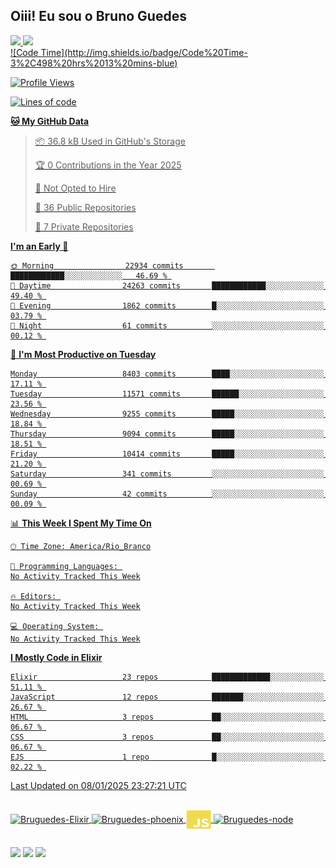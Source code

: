 ## Oiii! Eu sou o Bruno Guedes
 <div>
  <a href="https://github.com/bruguedes">
  <img height="180em" src="https://github-readme-stats.vercel.app/api?username=bruguedes&show_icons=true&theme=dark&include_all_commits=true&count_private=true"/>
  <img height="180em" src="https://github-readme-stats.vercel.app/api/top-langs/?username=bruguedes&layout=compact&langs_count=7&theme=dark"/>
</div>
<div>
  <!--START_SECTION:waka-->
![Code Time](http://img.shields.io/badge/Code%20Time-3%2C498%20hrs%2013%20mins-blue)

![Profile Views](http://img.shields.io/badge/Profile%20Views-0-blue)

![Lines of code](https://img.shields.io/badge/From%20Hello%20World%20I%27ve%20Written-9.2%20million%20lines%20of%20code-blue)

**🐱 My GitHub Data** 

> 📦 36.8 kB Used in GitHub's Storage 
 > 
> 🏆 0 Contributions in the Year 2025
 > 
> 🚫 Not Opted to Hire
 > 
> 📜 36 Public Repositories 
 > 
> 🔑 7 Private Repositories 
 > 
**I'm an Early 🐤** 

```text
🌞 Morning                22934 commits       ████████████░░░░░░░░░░░░░   46.69 % 
🌆 Daytime                24263 commits       ████████████░░░░░░░░░░░░░   49.40 % 
🌃 Evening                1862 commits        █░░░░░░░░░░░░░░░░░░░░░░░░   03.79 % 
🌙 Night                  61 commits          ░░░░░░░░░░░░░░░░░░░░░░░░░   00.12 % 
```
📅 **I'm Most Productive on Tuesday** 

```text
Monday                   8403 commits        ████░░░░░░░░░░░░░░░░░░░░░   17.11 % 
Tuesday                  11571 commits       ██████░░░░░░░░░░░░░░░░░░░   23.56 % 
Wednesday                9255 commits        █████░░░░░░░░░░░░░░░░░░░░   18.84 % 
Thursday                 9094 commits        █████░░░░░░░░░░░░░░░░░░░░   18.51 % 
Friday                   10414 commits       █████░░░░░░░░░░░░░░░░░░░░   21.20 % 
Saturday                 341 commits         ░░░░░░░░░░░░░░░░░░░░░░░░░   00.69 % 
Sunday                   42 commits          ░░░░░░░░░░░░░░░░░░░░░░░░░   00.09 % 
```


📊 **This Week I Spent My Time On** 

```text
🕑︎ Time Zone: America/Rio_Branco

💬 Programming Languages: 
No Activity Tracked This Week

🔥 Editors: 
No Activity Tracked This Week

💻 Operating System: 
No Activity Tracked This Week
```

**I Mostly Code in Elixir** 

```text
Elixir                   23 repos            █████████████░░░░░░░░░░░░   51.11 % 
JavaScript               12 repos            ███████░░░░░░░░░░░░░░░░░░   26.67 % 
HTML                     3 repos             ██░░░░░░░░░░░░░░░░░░░░░░░   06.67 % 
CSS                      3 repos             ██░░░░░░░░░░░░░░░░░░░░░░░   06.67 % 
EJS                      1 repo              █░░░░░░░░░░░░░░░░░░░░░░░░   02.22 % 
```




 Last Updated on 08/01/2025 23:27:21 UTC
<!--END_SECTION:waka-->
</div>
<div style="display: inline_block"><br>
  <img align="center" alt="Bruguedes-Elixir" height="30" width="40" src="https://cdn.jsdelivr.net/gh/devicons/devicon/icons/elixir/elixir-original.svg">
   <img align="center" alt="Bruguedes-phoenix" height="30" width="40" src="https://cdn.jsdelivr.net/gh/devicons/devicon/icons/phoenix/phoenix-original.svg">
  <img align="center" alt="Bruguedes-JavaScript" height="30" width="40" src="https://raw.githubusercontent.com/devicons/devicon/master/icons/javascript/javascript-plain.svg">
  <img align="center" alt="Bruguedes-node" height="30" width="40" src="https://cdn.jsdelivr.net/gh/devicons/devicon/icons/nodejs/nodejs-plain.svg">

</div>

  ##

<div>
  <a href="https://instagram.com/bruguedes21" target="_blank"><img src="https://img.shields.io/badge/-Instagram-%23E4405F?style=for-the-badge&logo=instagram&logoColor=white" target="_blank"></a>
  <a href="https://www.linkedin.com/in/bruguesil/" target="_blank"><img src="https://img.shields.io/badge/-LinkedIn-%230077B5?style=for-the-badge&logo=linkedin&logoColor=white" target="_blank"></a>
  <a href="https://t.me/bruguesil" target="_blank"><img src="https://img.shields.io/badge/Telegram-2CA5E0?style=for-the-badge&logo=telegram&logoColor=white" target="_blank"></a>

</div>
